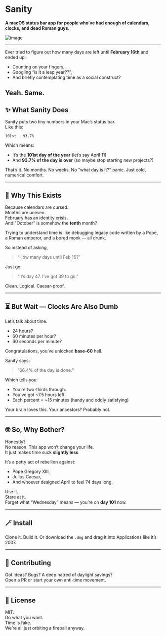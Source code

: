 # Sanity  
**A macOS status bar app for people who’ve had enough of calendars, clocks, and dead Roman guys.**  

![image](https://github.com/user-attachments/assets/06b31664-4307-4b68-a62d-703512c12d87)

---

Ever tried to figure out how many days are left until **February 16th** and ended up:
- Counting on your fingers,
- Googling “is it a leap year??”,
- And briefly contemplating time as a social construct?

Yeah. Same.  
---

## ✨ What Sanity Does

Sanity puts two tiny numbers in your Mac’s status bar.  
Like this:  
```
101st   93.7%
```

Which means:
- It’s the **101st day of the year** (let’s say April 11)
- And **93.7% of the day is over** (so maybe stop starting new projects?)

That’s it. No months. No weeks. No "what day is it?" panic. Just cold, numerical comfort.

---

## 🤯 Why This Exists

Because calendars are cursed.  
Months are uneven.  
February has an identity crisis.  
And "October" is somehow the **tenth** month?

Trying to understand time is like debugging legacy code written by a Pope, a Roman emperor, and a bored monk — all drunk.

So instead of asking,  
> “How many days until Feb 16?”  

Just go:  
> “It’s day 47. I’ve got 39 to go.”  

Clean. Logical. Caesar-proof.

---

## ⏳ But Wait — Clocks Are Also Dumb

Let’s talk about time.

- 24 hours?
- 60 minutes per hour?
- 60 seconds per minute?

Congratulations, you’ve unlocked **base-60** hell.

Sanity says:  
> “66.4% of the day is done.”

Which tells you:
- You’re two-thirds through.
- You’ve got ~7.5 hours left.
- Each percent = ~15 minutes (handy and oddly satisfying)

Your brain loves this. Your ancestors? Probably not.

---

## 🤓 So, Why Bother?

Honestly?  
No reason. This app won’t change your life.  
It just makes time suck **slightly less**.

It’s a petty act of rebellion against:
- Pope Gregory XIII,
- Julius Caesar,
- And whoever designed April to feel 74 days long.

Use it.  
Stare at it.  
Forget what “Wednesday” means — you’re on **day 101** now.

---

## 🪄 Install

Clone it. Build it. Or download the `.dmg` and drag it into Applications like it’s 2007.

---

## 🧪 Contributing

Got ideas? Bugs? A deep hatred of daylight savings?  
Open a PR or start your own anti-time movement.

---

## 🧼 License

MIT.  
Do what you want.  
Time is fake.  
We’re all just orbiting a fireball anyway.
